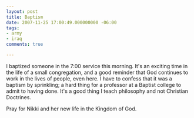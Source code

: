 ```yaml
---
layout: post
title: Baptism
date: 2007-11-25 17:00:49.000000000 -06:00
tags:
- army
- iraq 
comments: true

---
```

<p>I baptized someone in the 7:00 service this morning. It's an exciting time in the life of a small congregation, and a good reminder that God continues to work in the lives of people, even here. I have to confess that it was a baptism by sprinkling; a hard thing for a professor at a Baptist college to admit to having done. It's a good thing I teach philosophy and not Christian Doctrines.</p>
<p>Pray for Nikki and her new life in the Kingdom of God.</p>
